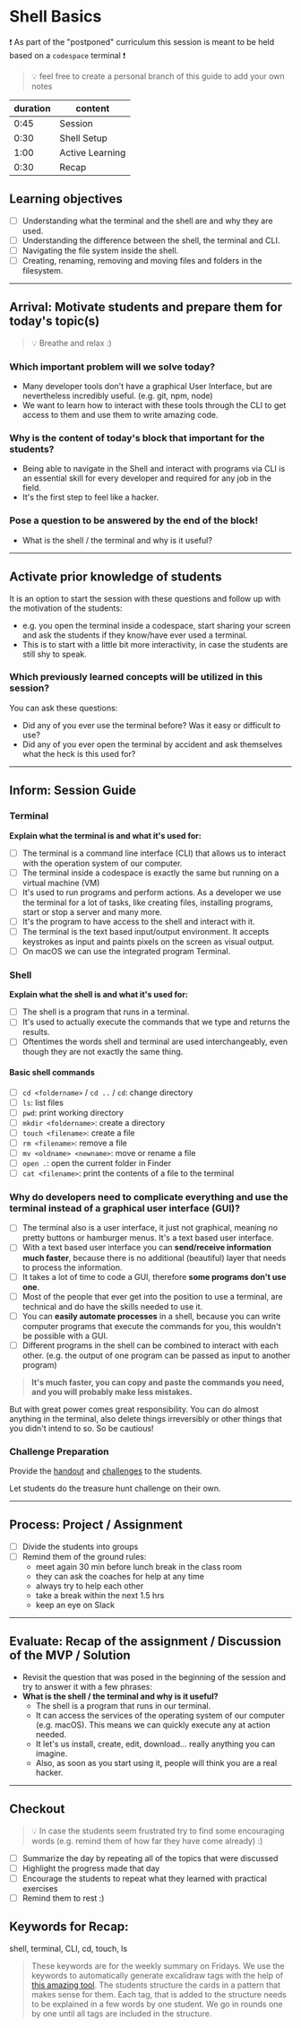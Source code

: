 # Shell Basics

:exclamation: As part of the "postponed" curriculum this session is meant to be held based on a `codespace` terminal :exclamation:

> 💡 feel free to create a personal branch of this guide to add your own notes

| duration | content         |
| -------- | --------------- |
| 0:45     | Session         |
| 0:30     | Shell Setup     |
| 1:00     | Active Learning |
| 0:30     | Recap           |

## Learning objectives

- [ ] Understanding what the terminal and the shell are and why they are used.
- [ ] Understanding the difference between the shell, the terminal and CLI.
- [ ] Navigating the file system inside the shell.
- [ ] Creating, renaming, removing and moving files and folders in the filesystem.

---

## Arrival: Motivate students and prepare them for today's topic(s)

> 💡 Breathe and relax :)

### Which important problem will we solve today?

- Many developer tools don't have a graphical User Interface, but are nevertheless incredibly
  useful. (e.g. git, npm, node)
- We want to learn how to interact with these tools through the CLI to get access to them and use
  them to write amazing code.

### Why is the content of today's block that important for the students?

- Being able to navigate in the Shell and interact with programs via CLI is an essential skill for
  every developer and required for any job in the field.
- It's the first step to feel like a hacker.

### Pose a question to be answered by the end of the block!

- What is the shell / the terminal and why is it useful?

---

## Activate prior knowledge of students

It is an option to start the session with these questions and follow up with the motivation of the
students:

- e.g. you open the terminal inside a codespace, start sharing your screen and ask the students if they know/have ever used a terminal.
- This is to start with a little bit more interactivity, in case the students are still shy to
  speak.

### Which previously learned concepts will be utilized in this session?

You can ask these questions:

- Did any of you ever use the terminal before? Was it easy or difficult to use?
- Did any of you ever open the terminal by accident and ask themselves what the heck is this used
  for?

---

## Inform: Session Guide

### Terminal

**Explain what the terminal is and what it's used for:**

- [ ] The terminal is a command line interface (CLI) that allows us to interact with the operation
      system of our computer.
- [ ] The terminal inside a codespace is exactly the same but running on a virtual machine (VM)
- [ ] It's used to run programs and perform actions. As a developer we use the terminal for a lot of
      tasks, like creating files, installing programs, start or stop a server and many more.
- [ ] It's the program to have access to the shell and interact with it.
- [ ] The terminal is the text based input/output environment. It accepts keystrokes as input and
      paints pixels on the screen as visual output.
- [ ] On macOS we can use the integrated program Terminal.

### Shell

**Explain what the shell is and what it's used for:**

- [ ] The shell is a program that runs in a terminal.
- [ ] It's used to actually execute the commands that we type and returns the results.
- [ ] Oftentimes the words shell and terminal are used interchangeably, even though they are not
      exactly the same thing.

#### Basic shell commands

- [ ] `cd <foldername>` / `cd ..` / `cd`: change directory
- [ ] `ls`: list files
- [ ] `pwd`: print working directory
- [ ] `mkdir <foldername>`: create a directory
- [ ] `touch <filename>`: create a file
- [ ] `rm <filename>`: remove a file
- [ ] `mv <oldname> <newname>`: move or rename a file
- [ ] `open .`: open the current folder in Finder
- [ ] `cat <filename>`: print the contents of a file to the terminal

### Why do developers need to complicate everything and use the terminal instead of a graphical user interface (GUI)?

- [ ] The terminal also is a user interface, it just not graphical, meaning no pretty buttons or
      hamburger menus. It's a text based user interface.
- [ ] With a text based user interface you can **send/receive information much faster**, because
      there is no additional (beautiful) layer that needs to process the information.
- [ ] It takes a lot of time to code a GUI, therefore **some programs don't use one**.
- [ ] Most of the people that ever get into the position to use a terminal, are technical and do
      have the skills needed to use it.
- [ ] You can **easily automate processes** in a shell, because you can write computer programs that
      execute the commands for you, this wouldn't be possible with a GUI.
- [ ] Different programs in the shell can be combined to interact with each other. (e.g. the output
      of one program can be passed as input to another program)

> **It's much faster, you can copy and paste the commands you need, and you will probably make less
> mistakes.**

But with great power comes great responsibility. You can do almost anything in the terminal, also
delete things irreversibly or other things that you didn't intend to so. So be cautious!

### Challenge Preparation

Provide the [handout](shell-basics.md) and [challenges](challenges-shell-basics.md) to the students.

Let students do the treasure hunt challenge on their own.

---

## Process: Project / Assignment

- [ ] Divide the students into groups
- [ ] Remind them of the ground rules:
  - meet again 30 min before lunch break in the class room
  - they can ask the coaches for help at any time
  - always try to help each other
  - take a break within the next 1.5 hrs
  - keep an eye on Slack

---

## Evaluate: Recap of the assignment / Discussion of the MVP / Solution

- Revisit the question that was posed in the beginning of the session and try to answer it with a
  few phrases: <br>
- **What is the shell / the terminal and why is it useful?**
  - The shell is a program that runs in our terminal.
  - It can access the services of the operating system of our computer (e.g. macOS). This means we
    can quickly execute any at action needed.
  - It let's us install, create, edit, download... really anything you can imagine.
  - Also, as soon as you start using it, people will think you are a real hacker.

---

## Checkout

> 💡 In case the students seem frustrated try to find some encouraging words (e.g. remind them of
> how far they have come already) :)

- [ ] Summarize the day by repeating all of the topics that were discussed
- [ ] Highlight the progress made that day
- [ ] Encourage the students to repeat what they learned with practical exercises
- [ ] Remind them to rest :)

## Keywords for Recap:

shell, terminal, CLI, cd, touch, ls

> These keywords are for the weekly summary on Fridays. We use the keywords to automatically
> generate excalidraw tags with the help of
> [this amazing tool](https://github.com/F-Kirchhoff/tag-cloud-generator). The students structure
> the cards in a pattern that makes sense for them. Each tag, that is added to the structure needs
> to be explained in a few words by one student. We go in rounds one by one until all tags are
> included in the structure.
